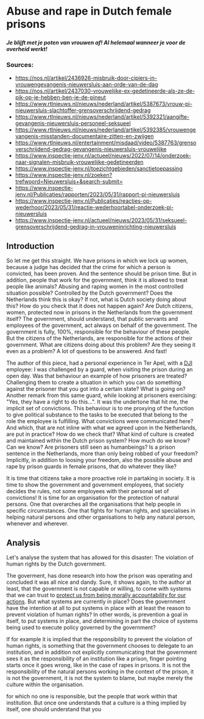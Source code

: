 # Abuse and rape in Dutch female prisons

###

#### *Je blijft met je poten van vrouwen af! Al helemaal wanneer je voor de overheid werkt!*

###

### Sources:

* https://nos.nl/artikel/2436926-misbruik-door-cipiers-in-vrouwengevangenis-nieuwersluis-aan-orde-van-de-dag
* https://nos.nl/artikel/2437030-vrouwelijke-ex-gedetineerde-als-ze-de-pik-op-je-hebben-ben-je-de-pineut
* https://www.rtlnieuws.nl/nieuws/nederland/artikel/5387673/vrouw-pi-nieuwersluis-slachtoffer-grensoverschrijdend-gedrag
* https://www.rtlnieuws.nl/nieuws/nederland/artikel/5392321/aangifte-gevangenis-nieuwersluis-personeel-seksueel
* https://www.rtlnieuws.nl/nieuws/nederland/artikel/5392385/vrouwengevangenis-misstanden-documentaire-zitten-en-zwijgen
* https://www.rtlnieuws.nl/entertainment/misdaad/video/5387763/grensoverschrijdend-gedrag-gevangenis-nieuwersluis-vrouwelijke
* https://www.inspectie-jenv.nl/actueel/nieuws/2022/07/14/onderzoek-naar-signalen-misbruik-vrouwelijke-gedetineerden
* https://www.inspectie-jenv.nl/toezichtgebieden/sanctietoepassing
* https://www.inspectie-jenv.nl/zoeken?trefwoord=Nieuwersluis+&search-submit=
* https://www.inspectie-jenv.nl/Publicaties/rapporten/2023/05/31/rapport-pi-nieuwersluis
* https://www.inspectie-jenv.nl/Publicaties/reacties-op-wederhoor/2023/05/31/reactie-wederhoortabel-onderzoek-pi-nieuwersluis
* https://www.inspectie-jenv.nl/actueel/nieuws/2023/05/31/seksueel-grensoverschrijdend-gedrag-in-vrouweninrichting-nieuwersluis

## Introduction

So let me get this straight. We have prisons in which we lock up women, because
a judge has decided that the crime for which a person is convicted, has been
proven. And the sentence should be prison time. But in addition, people that
work for the government, think it is allowed to treat people like animals?
Abusing and raping women in the most controlled situation possible? Controlled
by the Dutch government? Does the Netherlands think this is okay? If not, what
is Dutch society doing about this? How do you check that it does not happen
again? Are Dutch citizens, women, protected now in prisons in the Netherlands
from the government itself? The government, should understand, that public
servants and employees of the government, act always on behalf of the
government. The government is fully, 100%, responsible for the behaviour of these
people. But the citizens of the Netherlands, are responsible for the actions of
their government. What are citizens doing about this problem? Are they seeing it
even as a problem? A lot of questions to be answered. And fast!

The author of this piece, had a personal experience in Ter Apel, with a [DJI](https://en.wikipedia.org/wiki/Custodial_Institutions_Agency)
employee: I was challenged by a guard, when visiting the prison during an open
day. Was that behaviour an example of how prisoners are treated? Challenging
them to create a situation in which you can do something against the prisoner
that you got into a certain state? What is going on?
Another remark from this same guard, while looking at prisoners exercising:
"Yes, they have a right to do this...". It was the undertone that hit me, the
implicit set of convictions. This behaviour is to me proxying of the function
to give political substance to the tasks to be executed that belong to the role
the employee is fulfilling. What convictions were communicated here? And which,
that are not inline with what we agreed upon in the Netherlands, are put in
practice? How do we check that? What kind of culture is created and maintained
within the Dutch prison system? How much do we know? Can we know? Are prisoners
still seen as humanbeings? Is a prison sentence in the Netherlands, more than
only being robbed of your freedom? Implicitly, in addition to loosing your
freedom, also the possible abuse and rape by prison guards in female prisons,
that do whatever they like?

It is time that citizens take a more proactive role in partaking in society. It
is time to show the government and government employees, that society decides
the rules, not some employees with their personal set of convictions!
It is time for an organisation for the protection of natural persons. One that
overarches all the organisations that help people in specific circumstances. One
that fights for human rights, and specialises in helping natural persons and
other organisations to help any natural person, whenever and wherever.

## Analysis

Let's analyse the system that has allowed for this disaster: The violation of
human rights by the Dutch government.

The goverment, has done research into how the prison was operating and concluded
it was all nice and dandy. Sure, it shows again, to the author at least, that
the government is not capable or willing, to come with systems that we can trust
to 
[protect us from being morally accountability for our actions](https://en.wikipedia.org/wiki/Bad_faith_(existentialism)#:~:text=Taking%20on%20the%20burden%20of%20personal%20accountability%20in%20all%20situations%20is%20an%20intimidating%20proposition%C2%A0%E2%80%93%20by%20pointing%20out%20the%20freedom%20of%20the%20individual%2C%20Sartre%20seeks%20to%20demonstrate%20that%20the%20social%20roles%20and%20moral%20systems%20we%20adopt%20protect%20us%20from%20being%20morally%20accountable%20for%20our%20actions.).
But what systems are currently in place? Does the government have the intention
at all to put systems in place with at least the reason to prevent violation of
human rights? In other words, is prevention a goal in itself, to put systems in
place, and determining in part the choice of systems being used to execute
policy governed by the government? 

If for example it is implied that the responsibility to prevent the violation of
human rights, is something that the government chooses to delegate to an
institution, and in addition not explicitly communicating that the government
sees it as the responsibility of an institution like a
prison, finger pointing starts once it goes wrong, like in the case of rapes in
prisons. It is not the responsibility
of the natural persons working in the context of the prison, it is not the
government, it is not the system to blame, but maybe merely the culture within
the organisation.


for which no one is responsible, but the people that work within that
institution. But once one understands that a culture is a thing implied by
itself, one should understand that you 
